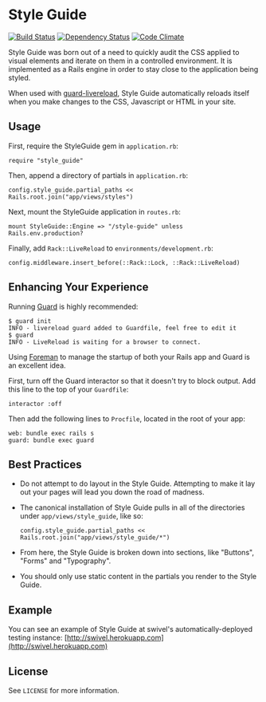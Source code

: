 # Style Guide

[![Build Status](https://secure.travis-ci.org/pivotalexperimental/style-guide.png?branch=master)](https://travis-ci.org/pivotalexperimental/style-guide) [![Dependency Status](https://gemnasium.com/pivotalexperimental/style-guide.png)](https://gemnasium.com/pivotalexperimental/style-guide) [![Code Climate](https://codeclimate.com/badge.png)](https://codeclimate.com/github/pivotalexperimental/style-guide)

Style Guide was born out of a need to quickly audit the CSS applied to
visual elements and iterate on them in a controlled environment.  It is
implemented as a Rails engine in order to stay close to the application being
styled.

When used with [guard-livereload](https://github.com/guard/guard-livereload),
Style Guide automatically reloads itself when you make changes to the CSS,
Javascript or HTML in your site.


## Usage

First, require the StyleGuide gem in `application.rb`:

    require "style_guide"


Then, append a directory of partials in `application.rb`:

    config.style_guide.partial_paths << Rails.root.join("app/views/styles")


Next, mount the StyleGuide application in `routes.rb`:

    mount StyleGuide::Engine => "/style-guide" unless Rails.env.production?


Finally, add `Rack::LiveReload` to `environments/development.rb`:

    config.middleware.insert_before(::Rack::Lock, ::Rack::LiveReload)


## Enhancing Your Experience

Running [Guard](https://github.com/guard/guard) is highly recommended:

    $ guard init
    INFO - livereload guard added to Guardfile, feel free to edit it
    $ guard
    INFO - LiveReload is waiting for a browser to connect.

Using [Foreman](https://github.com/ddollar/foreman) to manage the startup of
both your Rails app and Guard is an excellent idea.

First, turn off the Guard interactor so that it doesn't try to block output.
Add this line to the top of your `Guardfile`:

    interactor :off

Then add the following lines to `Procfile`, located in the root of your app:

    web: bundle exec rails s
    guard: bundle exec guard


## Best Practices

* Do not attempt to do layout in the Style Guide.  Attempting to make it lay
  out your pages will lead you down the road of madness.

* The canonical installation of Style Guide pulls in all of the
  directories under `app/views/style_guide`, like so:

      config.style_guide.partial_paths << Rails.root.join("app/views/style_guide/*")

* From here, the Style Guide is broken down into sections,
  like "Buttons", "Forms" and "Typography".

* You should only use static content in the partials you render
  to the Style Guide.


## Example

You can see an example of Style Guide at swivel's automatically-deployed
testing instance: [http://swivel.herokuapp.com](http://swivel.herokuapp.com)


## License

See `LICENSE` for more information.
